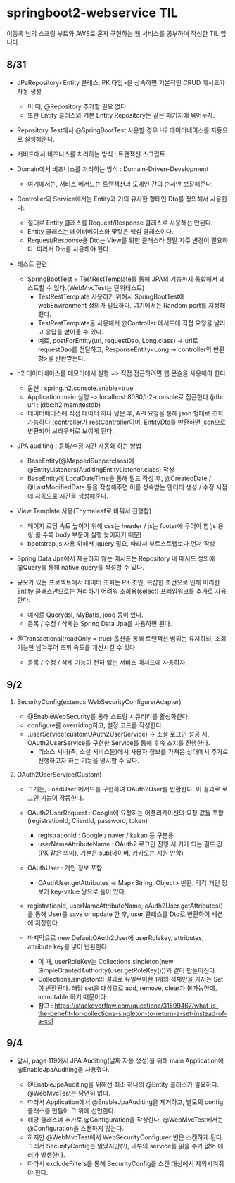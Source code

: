 # springboot2-webservice TIL

이동욱 님의 스프링 부트와 AWS로 혼자 구현하는 웹 서비스를 공부하며 작성한 TIL 입니다.  

## 8/31
- JPaRepository<Entity 클래스, PK 타입>을 상속하면 기본적인 CRUD 메서드가 자동 생성
  - 이 때, @Repository 추가할 필요 없다. 
  - 또한 Entity 클래스와 기본 Entity Repository는 같은 패키지에 묶어두자.
  
- Repository Test에서 @SpringBootTest 사용할 경우 H2 데이터베이스를 자동으로 실행해준다.

- 서비드에서 비즈니스를 처리하는 방식 : 트랜잭션 스크립트
- Domain에서 비즈니스를 처리하는 방식 : Domain-Driven-Development
  - 여기에서는, 서비스 메서드는 트랜잭션과 도메인 간의 순서만 보장해준다. 
  
- Controller와 Service에서는 Entity과 거의 유사한 형태인 Dto를 정의해서 사용한다.
  - 절대로 Entity 클래스를 Request/Response 클래스로 사용해선 안된다.
  - Entity 클래스는 데이터베이스와 맞닿은 핵심 클래스이다.
  - Request/Response용 Dto는 View를 위한 클래스라 정말 자주 변경이 필요하다. 따라서 Dto를 사용해야 한다.
  
- 테스트 관련
  - SpringBootTest + TestRestTemplate를 통해 JPA의 기능까지 통합해서 테스트할 수 있다.(WebMvcTest는 단위테스트)
    - TestRestTemplate 사용하기 위해서 SpringBootTest에 webEnvironment 정의가 필요하다. 여기에서는 Random port를 지정해줬다.
    - TestRestTemplate을 사용해서 @Controller 메서드에 직접 요청을 날리고 응답을 받아올 수 있다.
    - 예로, postForEntity(url, requestDao, Long.class) -> url로 requestDao를 전달하고, ResponseEntity<Long -> controller의 반환형>을 반환받는다.
    
- h2 데이터베이스를 메모리에서 실행 => 직접 접근하려면 웹 콘솔을 사용해야 한다.
  - 옵션 : spring.h2.console.enable=true
  - Application main 실행 -> localhost:8080/h2-console로 접근한다.(jdbc url : jdbc:h2:mem:testdb)
  - 데이터베이스에 직접 데이터 하나 넣은 후, API 요청을 통해 json 형태로 조회 가능하다.(controller가 restController이며, EntityDto를 반환하면 json으로 변환되어 브라우저로 보이게 된다.

- JPA auditing : 등록/수정 시간 자동화 하는 방법
  - BaseEntity(@MappedSupperclass)에 @EntityListeners(AuditingEntityListener.class) 작성
  - BaseEntity에 LocalDateTime을 통해 필드 작성 후, @CreatedDate / @LastModifiedDate 등을 작성해주면 이를 상속받는 엔티티 생성 / 수정 시점에 자동으로 시간을 생성해준다.
  
  
- View Template 사용(Thymeleaf로 바꿔서 진행함)
  - 페이지 로딩 속도 높이기 위해 css는 header / js는 footer에 두어야 함(js 용량 클 수록 body 부분이 실행 늦어지기 때문)
  - bootstrap.js 사용 위해서 jquery 필요, 따라서 부트스트랩보다 먼저 작성
  
- Spring Data Jpa에서 제공하지 않는 메서드는 Repository 내 메서드 정의에 @Query를 통해 native query를 작성할 수 있다.
- 규모가 있는 프로젝트에서 데이터 조회는 PK 조인, 복잡한 조건으로 인해 이러한 Entity 클래스만으로는 처리하기 어려워 조회용(select) 프레임워크를 추가로 사용한다.
  - 예시로 Querydsl, MyBatis, jooq 등이 있다.
  - 등록 / 수정 / 삭제는 Spring Data Jpa를 사용하면 된다.
- @Transactional(readOnly = true) 옵션을 통해 트랜잭션 범위는 유지하되, 조회 기능만 남겨두어 조회 속도를 개선시킬 수 있다.
  - 등록 / 수정 / 삭제 기능이 전혀 없는 서비스 메서드에 사용하자.
  
  
## 9/2
  
1. SecurityConfig(extends WebSecurityConfigurerAdapter)  
  
   - @EnableWebSecurity를 통해 스프링 시큐리티를 활성화한다.
   - configure를 overriding하고, 설정 코드를 작성한다.
   - .userService(customOAuth2UserService) -> 소셜 로그인 성공 시, OAuth2UserService를 구현한 Service를 통해 후속 조치를 진행한다.
     - 리소스 서버(즉, 소셜 서비스들)에서 사용자 정보를 가져온 상태에서 추가로 진행하고자 하는 기능을 명시할 수 있다.
    
2. OAuth2UserService(Custom)
  
   - 크게는, LoadUser 메서드를 구현하여 OAuth2User를 반환한다. 이 결과로 로그인 기능이 작동한다.
  
   - OAuth2UserRequest : Google에 요청하는 어플리케이션의 요청 값들 포함(registrationId, ClientId, password, token)
     - registrationId : Google / naver / kakao 등 구분용
     - userNameAttributeName : OAuth2 로그인 진행 시 키가 되는 필드 값(PK 같은 의미), 기본은 sub(네이버, 카카오는 지원 안함)
  
   - OAuthUser : 개인 정보 포함
     - OAuthUser.getAttributes -> Map<String, Object> 반환. 각각 개인 정보가 key-value 쌍으로 들어 있다.
  
   - registrationId, userNameAttributeName, oAuth2User.getAttributes()를 통해 User를 save or update 한 후, user 클래스를 Dto로 변환하여 세션에 저장한다.
  
   - 마지막으로 new DefaultOAuth2User에 userRolekey, attributes, attribute key를 넣어 반환한다. 
     - 이 때, userRoleKey는 Collections.singleton(new SimpleGrantedAuthority(user.getRoleKey()))와 같이 만들어진다.
     - Collections.singleton의 결과로 유일무이한 1개의 객체만을 가지는 Set이 반환된다. 해당 set을 대상으로 add, remove, clear가 불가능한데, immutable 하기 때문이다.
     - 참고 : https://stackoverflow.com/questions/31599467/what-is-the-benefit-for-collections-singleton-to-return-a-set-instead-of-a-col
  
  
## 9/4
  
- 앞서, page 119에서 JPA Auditing(날짜 자동 생성)을 위해 main Application에 @EnableJpaAuditing을 사용했다.
  
   - @EnableJpaAuditing을 위해선 최소 하나의 @Entity 클래스가 필요하다. @WebMvcTest는 당연히 없다.
   - 따라서 Application에서 @EnableJpaAuditing을 제거하고, 별도의 config 클래스를 만들어 그 위에 선언한다.
   - 해당 클래스에 추가로 @Configuration을 작성한다. @WebMvcTest에서는 @Configuration을 스캔하지 않는다.
   - 하지만 @WebMvcTest에서 WebSecurityConfigurer 빈은 스캔하게 된다. 그래서 SecurityConfig는 읽었지만(?), 내부의 service를 읽을 수가 없어 에러가 발생한다.
   - 따라서 excludeFilters를 통해 SecurityConfig를 스캔 대상에서 제외시켜줘야 한다.
